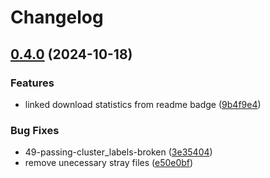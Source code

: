 # Changelog

## [0.4.0](https://github.com/vc1492a/PyNomaly/compare/v0.3.3...v0.4.0) (2024-10-18)


### Features

* linked download statistics from readme badge ([9b4f9e4](https://github.com/vc1492a/PyNomaly/commit/9b4f9e4e78f713264e6b1341454c5b7e76151311))


### Bug Fixes

* 49-passing-cluster_labels-broken ([3e35404](https://github.com/vc1492a/PyNomaly/commit/3e35404f8a43e955fd28306073679b33fa6a08b5))
* remove unecessary stray files ([e50e0bf](https://github.com/vc1492a/PyNomaly/commit/e50e0bf0445bb82aac5ee13f0e5e5276a2237cba))
